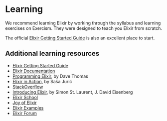 # Learning

We recommend learning Elixir by working through the syllabus and learning exercises on Exercism.
They were designed to teach you Elixir from scratch.

The official [Elixir Getting Started Guide](https://elixir-lang.org/getting-started/introduction.html) is also an excellent place to start.

## Additional learning resources

* [Elixir Getting Started Guide](https://elixir-lang.org/getting-started/introduction.html)
* [Elixir Documentation](https://hexdocs.pm/elixir/)
* [Programming Elixir](https://pragprog.com/titles/elixir16/programming-elixir-1-6/), by Dave Thomas
* [Elixir in Action](https://www.manning.com/books/elixir-in-action-second-edition), by Saša Jurić
* [StackOverflow](https://stackoverflow.com/questions/tagged/elixir)
* [Introducing Elixir](https://www.oreilly.com/library/view/introducing-elixir-2nd/9781491956847/), by Simon St. Laurent, J. David Eisenberg
* [Elixir School](https://elixirschool.com)
* [Joy of Elixir](https://joyofelixir.com/toc.html)
* [Elixir Examples](https://elixir-examples.github.io/)
* [Elixir Forum](https://elixirforum.com/)
